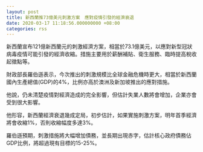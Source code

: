 ```yaml
---
layout: post
title: 新西蘭推73億美元刺激方案　應對疫情引發的經濟衰退
date: 2020-03-17 11:18:56.000000000 +08:00
categories: rss
---
```


新西蘭宣布121億新西蘭元的刺激經濟方案，相當於73.1億美元，以應對新型冠狀病毒疫情可能引發的經濟收縮。措施主要用於薪酬補貼、衛生服務、臨時提高稅收起徵點等。

財政部長羅伯遜表示，今次推出的刺激規模比全球金融危機時更大，相當於新西蘭國內生產總值(GDP)的4%，比例亦高於澳洲及新加坡推出的應對措施。

他說，仍未清楚疫情對經濟造成的完全影響，但估計失業人數將會增加，企業亦會受到很大影響。

他形容，新西蘭經濟衰退幾成定局，初步估計，如果實施刺激方案，明年首季經濟將會收縮1%，否則收縮幅度多達3%。

羅伯遜預期，刺激措施將大幅增加債務，並長期出現赤字，估計核心政府債務佔GDP比例，將超過現有目標的15-25%。
